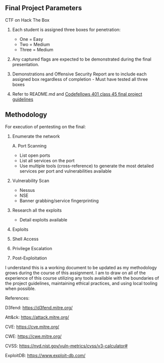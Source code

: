 ## Final Project Parameters

CTF on Hack The Box

1. Each student is assigned three boxes for penetration:
    * One = Easy
    * Two = Medium
    * Three = Medium

2. Any captured flags are expected to be demonstrated during the final presentation.
3. Demonstrations and Offensive Security Report are to include each assigned box regardless of completion - Must have tested all three boxes
4. Refer to README.md and [Codefellows 401 class 45 final project guidelines](https://github.com/codefellows/seattle-ops-cyber-401n1/blob/main/class-45/project-guidelines.md)

## Methodology

For execution of pentesting on the final:
1. Enumerate the network

    A. Port Scanning
    * List open ports
    * List all services on the port
    * Use multiple tools (cross-reference) to generate the most detailed services per port and vulnerabilities available

2. Vulnerability Scan 
    * Nessus
    * NSE
    * Banner grabbing/service fingerprinting

3. Research all the exploits
    * Detail exploits available

4. Exploits

5. Shell Access

6. Privilege Escalation 

7. Post-Exploitation

I understand this is a working document to be updated as my methodology grows during the course of this assignment. I am to draw on all of the experience of this course utilizing any tools available with the boundaries of the project guidelines, maintaining ethical practices, and using local tooling when possible.

References:

D3fend: https://d3fend.mitre.org/

Att&ck: https://attack.mitre.org/

CVE:    https://cve.mitre.org/

CWE:    https://cwe.mitre.org/

CVSS:   https://nvd.nist.gov/vuln-metrics/cvss/v3-calculator#

ExploitDB:  https://www.exploit-db.com/

